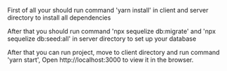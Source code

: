 First of all your should run command 'yarn install' in client and server directory to install all dependencies

After that you should run command 'npx sequelize db:migrate' and 'npx sequelize db:seed:all' in server directory to set up your database

After that you can run project, move to client directory and run command 'yarn start', Open http://localhost:3000 to view it in the browser.